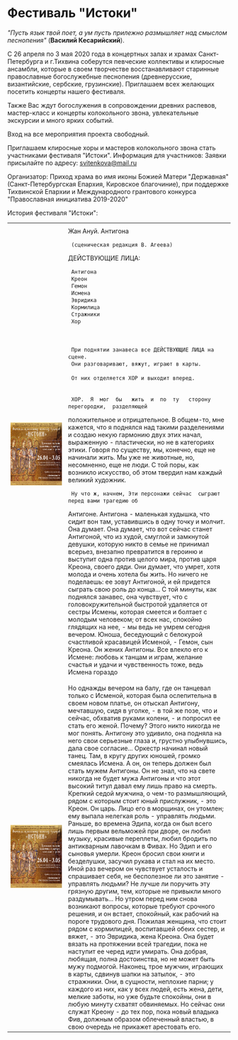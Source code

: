 # Фестиваль "Истоки"
<i>"Пусть язык твой поет, а ум пусть прилежно размышляет над смыслом песнопения"</i> (<b>Василий Кесарийский</b>). 

С 26 апреля по 3 мая 2020 года в концертных залах и храмах Санкт-Петербурга и г.Тихвина соберутся певческие коллективы и клиросные ансамбли, которые в своем творчестве восстанавливают старинные православные богослужебные песнопения (древнерусские, византийские, сербские, грузинские). Приглашаем всех желающих посетить концерты нашего фестиваля. 

Также Вас ждут богослужения в сопровождении древних распевов, мастер-класс и концерты колокольного звона, увлекательные экскурсии и много ярких событий. 

Вход на все мероприятия проекта свободный.

Приглашаем клиросные хоры и мастеров колокольного звона стать участниками фестиваля "Истоки". 
Информация для участников:
Заявки присылайте по адресу: svitenkova@mail.ru

Организатор: Приход храма во имя иконы Божией Матери "Державная" (Санкт-Петербургская Епархия, Кировское благочиние), при поддержке Тихвинской Епархии и Международного грантового конкурса "Православная инициатива 2019-2020" 

История фестиваля "Истоки":

<div>
<table style="width:100%">
  <col width="130">
  <col width="*">
  <tr>
    <th></th>
    <th></th>
  </tr>
  <tr>
    <td><img src="https://raw.githubusercontent.com/Max1992/fde-storage/master/pictures/afisha.jpg" height="142" width="142"></td>
    <td>
		Жан Ануй. Антигона


     (сценическая редакция В. Агеева)




ДЕЙСТВУЮЩИЕ ЛИЦА:

     Антигона
     Креон
     Гемон
     Исмена
     Эвридика
     Кормилица
     Стражники
     Хор



     При поднятии занавеса все ДЕЙСТВУЮЩИЕ ЛИЦА на сцене.
     Они разговаривают, вяжут, играют в карты.

     От них отделяется ХОР и выходит вперед.


     ХОР.  Я  мог  бы   жить  и  по  ту   сторону  перегородки,  разделяющей
положительное  и отрицательное. В  общем-то, мне кажется, что я поднялся над
такими разделениями и создаю  некую  гармонию двух этих  начал, выраженную -
пластически, но не в категориях этики. Говоря по  существу, мы, конечно, еще
не начинали жить. Мы уже не животные,  но, несомненно,  еще не  люди. С  той
поры, как возникло искусство, об этом твердил нам каждый великий художник.

     Ну что ж, начнем, Эти персонажи сейчас  сыграют  перед вами трагедию об
Антигоне. Антигона - маленькая  худышка,  что  сидит вон  там, уставившись в
одну  точку  и  молчит. Она  думает.  Она  думает,  что  вот  сейчас  станет
Антигоной, что  из худой, смуглой и замкнутой девушки, которую никто в семье
не принимал всерьез, внезапно превратится в героиню и выступит  одна  против
целого  мира, против царя  Креона, своего дяди. Они думает, что  умрет, хотя
молода и очень хотела бы жить. Но ничего не поделаешь: ее зовут Антигоной, и
ей  придется  сыграть  свою роль  до конца...  С  той  минуты, как  поднялся
занавес,  она чувствует,  что  с  головокружительной  быстротой удаляется от
сестры  Исмены, которая  смеется и болтает с молодым человеком; от всех нас,
спокойно глядящих на нее, - мы ведь не умрем сегодня вечером.
     Юноша, беседующий  с белокурой счастливой  красавицей Исменой, - Гемон,
сын Креона.  Он жених Антигоны. Все влекло  его к Исмене: любовь  к танцам и
играм, желание  счастья и  удачи и  чувственность тоже, ведь  Исмена гораздо
	</td>
  </tr>
  <tr>
    <td><img src="https://raw.githubusercontent.com/Max1992/fde-storage/master/pictures/afisha.jpg" height="142" width="142"></td>
    <td>
	Но однажды  вечером на балу, где  он  танцевал только  с
Исменой,  которая  была  ослепительна  в  своем  новом  платье,  он  отыскал
Антигону, мечтавшую, сидя в  уголке, - в той же позе, что и сейчас, обхватив
руками колени, - и попросил ее стать его женой. Почему? Этого никто  никогда
не  мог понять. Антигону  это удивило,  она  подняла на  него свои серьезные
глаза и, грустно улыбнувшись, дала свое  согласие...  Оркестр  начинал новый
танец. Там, в кругу других  юношей, громко смеялась Исмена. А он,  он теперь
должен был  стать мужем Антигоны. Он не знал, что на свете  никогда не будет
мужа Антигоны и что этот высокий титул давал ему лишь право на смерть.
     Крепкий седой  мужчина, о  чем-то размышляющий, рядом  с  которым стоит
юный прислужник, - это Креон. Он царь. Лицо его в морщинах, он  утомлен; ему
выпала нелегкая роль - управлять людьми. Раньше, во времена Эдипа,  когда он
был  всего  лишь  первым  вельможей  при  дворе,  он  любил музыку, красивые
переплеты,  любил  бродить по  антикварным лавочкам в  Фивах. Но  Эдип и его
сыновья умерли. Креон бросил свои  книги и безделушки, засучил рукава и стал
на их место.
     Иной   раз  вечером  он  чувствует  усталость  и  спрашивает  себя,  не
бесполезное  ли это  занятие  - управлять людьми? Не лучше  ли  поручить эту
грязную другим, тем, которые не привыкли много раздумывать... Но утром перед
ним снова возникают вопросы, которые требуют срочного решения, и  он встает,
спокойный, как рабочий на пороге трудового дня.
     Пожилая  женщина,  что  стоит рядом  с  кормилицей,  воспитавшей  обеих
сестер, и вяжет, - это Эвридика, жена Креона. Она будет вязать на протяжении
всей трагедии, пока не наступит ее черед  идти умирать. Она добрая, любящая,
полна достоинства, но не может быть мужу подмогой.
     Наконец, трое мужчин, играющих в карты, сдвинув шапки на затылок, - это
стражники. Они, в сущности, неплохие  парни; у каждого  из  них, как  у всех
людей, есть жена, дети, мелкие заботы, но уже будьте спокойны, они  в  любую
минуту схватят обвиняемых. Но  сейчас они  служат Креону  - до тех пор, пока
новый владыка Фив,  должным  образом облеченный властью, в  свою очередь  не
прикажет арестовать его.
	</td>
  </tr>
</table>
</div>
